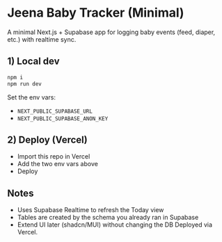 # Jeena Baby Tracker (Minimal)

A minimal Next.js + Supabase app for logging baby events (feed, diaper, etc.) with realtime sync.

## 1) Local dev
```bash
npm i
npm run dev
```
Set the env vars:
- `NEXT_PUBLIC_SUPABASE_URL`
- `NEXT_PUBLIC_SUPABASE_ANON_KEY`

## 2) Deploy (Vercel)
- Import this repo in Vercel
- Add the two env vars above
- Deploy

## Notes
- Uses Supabase Realtime to refresh the Today view
- Tables are created by the schema you already ran in Supabase
- Extend UI later (shadcn/MUI) without changing the DB
Deployed via Vercel.
